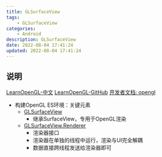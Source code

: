 ```yaml
---
title: GLSurfaceView
tags: 
    - GLSurfaceView
categories: 
    - Android
description: GLSurfaceView
date: 2022-08-04 17:41:24
updated: 2022-08-04 17:41:24
---
```


## 说明

[LearnOpenGL-中文](https://learnopengl-cn.github.io/)
[LearnOpenGL-GitHub](https://github.com/LearnOpenGL-CN/LearnOpenGL-CN)
[开发者文档: opengl](https://developer.android.google.cn/guide/topics/graphics/opengl)

+ 构建OpenGL ES环境：关键元素
  + [GLSurfaceView](https://developer.android.google.cn/reference/android/opengl/GLSurfaceView)
    + 继承SurfaceView，专用于OpenGL渲染
  + [GLSurfaceView.Renderer](https://developer.android.google.cn/reference/android/opengl/GLSurfaceView.Renderer)
    + 渲染器接口
    + 渲染器在单独的线程中运行，渲染与UI完全解耦
    + 数据直接跨线程发送给渲染器即可
